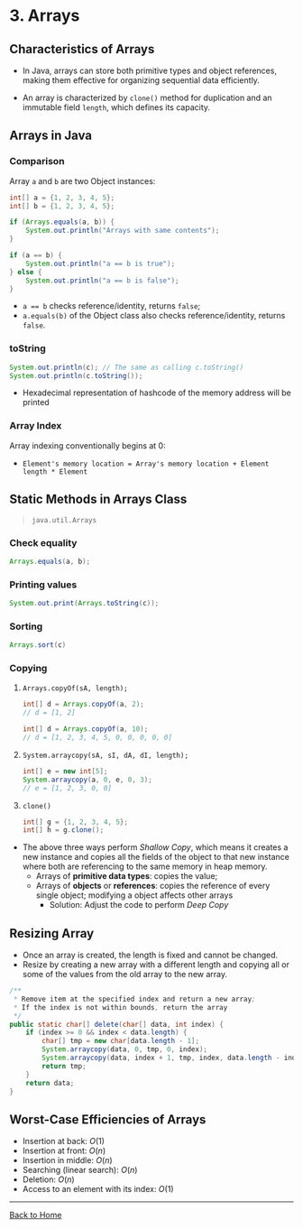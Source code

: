 <style TYPE="text/css">
code.has-jax {font: inherit; font-size: 100%; background: inherit; border: inherit;}
</style>
<script type="text/x-mathjax-config">
MathJax.Hub.Config({
    tex2jax: {
        inlineMath: [['$','$'], ['\\(','\\)']],
        skipTags: ['script', 'noscript', 'style', 'textarea', 'pre'] // removed 'code' entry
    }
});
MathJax.Hub.Queue(function() {
    var all = MathJax.Hub.getAllJax(), i;
    for(i = 0; i < all.length; i += 1) {
        all[i].SourceElement().parentNode.className += ' has-jax';
    }
});
</script>
<script type="text/javascript" src="https://cdnjs.cloudflare.com/ajax/libs/mathjax/2.7.4/MathJax.js?config=TeX-AMS_HTML-full"></script>



# 3. Arrays

## Characteristics of Arrays

- In Java, arrays can store both primitive types and object references, making them effective for organizing sequential data efficiently.

- An array is characterized by `clone()` method for duplication and an immutable field `length`, which defines its capacity.


## Arrays in Java

### Comparison
Array `a` and `b` are two Object instances:

```Java
int[] a = {1, 2, 3, 4, 5};
int[] b = {1, 2, 3, 4, 5};

if (Arrays.equals(a, b)) {
    System.out.println("Arrays with same contents");
}

if (a == b) {
    System.out.println("a == b is true");
} else {
    System.out.println("a == b is false");
}
```

- `a == b` checks reference/identity, returns `false`;
- `a.equals(b)` of the Object class also checks reference/identity, returns `false`.


### toString
```Java
System.out.println(c); // The same as calling c.toString()
System.out.println(c.toString());
```

- Hexadecimal representation of hashcode of the memory address will be printed


### Array Index
Array indexing conventionally begins at 0:

- `Element's memory location = Array's memory location + Element length * Element`


## Static Methods in Arrays Class

> `java.util.Arrays`

### Check equality
```Java
Arrays.equals(a, b);
```

### Printing values
```Java
System.out.print(Arrays.toString(c));
```

### Sorting
```Java
Arrays.sort(c)
```

### Copying
1. ```Arrays.copyOf(sA, length);```

    ```Java
    int[] d = Arrays.copyOf(a, 2);
    // d = [1, 2]

    int[] d = Arrays.copyOf(a, 10);
    // d = [1, 2, 3, 4, 5, 0, 0, 0, 0, 0]
    ```

2. ```System.arraycopy(sA, sI, dA, dI, length);```

    ```Java
    int[] e = new int[5];
    System.arraycopy(a, 0, e, 0, 3);
    // e = [1, 2, 3, 0, 0]
    ```

3. ```clone()```

    ```Java
    int[] g = {1, 2, 3, 4, 5};
    int[] h = g.clone();
    ```

- The above three ways perform *Shallow Copy*, which means it creates a new instance and copies all the fields of the object to that new instance where both are referencing to the same memory in heap memory.
    - Arrays of **primitive data types**: copies the value;
    - Arrays of **objects** or **references**: copies the reference of every single object; modifying a object affects other arrays
        - Solution: Adjust the code to perform *Deep Copy*



## Resizing Array

- Once an array is created, the length is fixed and cannot be changed.
- Resize by creating a new array with a different length and copying all or some of the values from the old array to the new array.

```Java
/**
 * Remove item at the specified index and return a new array;
 * If the index is not within bounds, return the array
 */
public static char[] delete(char[] data, int index) {
    if (index >= 0 && index < data.length) {
        char[] tmp = new char[data.length - 1];
        System.arraycopy(data, 0, tmp, 0, index);
        System.arraycopy(data, index + 1, tmp, index, data.length - index - 1);
        return tmp;
    }
    return data;
}
```


## Worst-Case Efficiencies of Arrays
- Insertion at back: $O(1)$
- Insertion at front: $O(n)$
- Insertion in middle: $O(n)$
- Searching (linear search): $O(n)$
- Deletion: $O(n)$
- Access to an element with its index: $O(1)$


---

[Back to Home](../index.html)